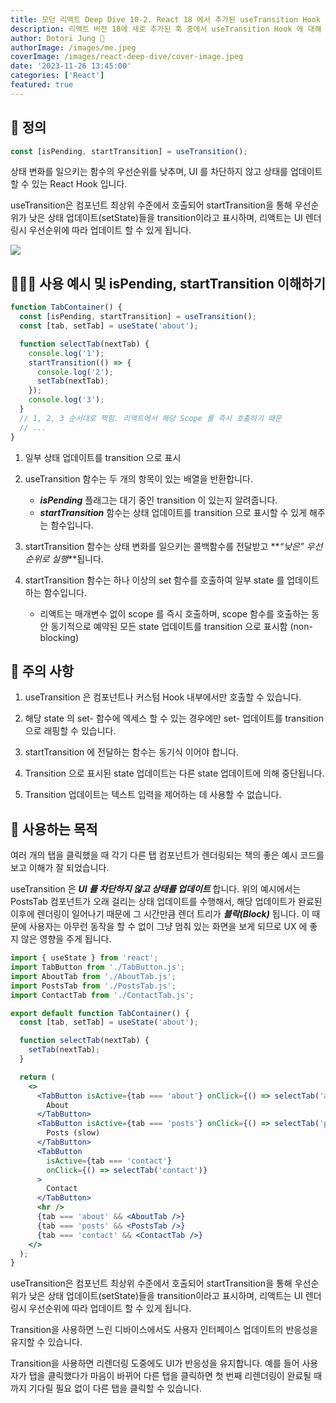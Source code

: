 ```yaml
---
title: 모던 리액트 Deep Dive 10-2. React 18 에서 추가된 useTransition Hook 에 대해 알아봅시다.😆😆😆
description: 리액트 버전 18에 새로 추가된 훅 중에서 useTransition Hook 에 대해 Deep Dive 해 봅니다.
author: Dotori Jung 🌰
authorImage: /images/me.jpeg
coverImage: /images/react-deep-dive/cover-image.jpeg
date: '2023-11-26 13:45:00'
categories: ['React']
featured: true
---
```


## 🌌 정의

```jsx
const [isPending, startTransition] = useTransition();
```

상태 변화를 일으키는 함수의 우선순위를 낮추며, UI 를 차단하지 않고 상태를 업데이트 할 수 있는 React Hook 입니다.

useTransition은 컴포넌트 최상위 수준에서 호출되어 startTransition을 통해 우선순위가 낮은 상태 업데이트(setState)들을 transition이라고 표시하며, 리액트는 UI 렌더링시 우선순위에 따라 업데이트 할 수 있게 됩니다.

![](/images/react-deep-dive/10-2/note-1.jpeg)

## 👩🏼‍🚒 사용 예시 및 isPending, startTransition 이해하기

```jsx
function TabContainer() {
  const [isPending, startTransition] = useTransition();
  const [tab, setTab] = useState('about');

  function selectTab(nextTab) {
    console.log('1');
    startTransition(() => {
      console.log('2');
      setTab(nextTab);
    });
    console.log('3');
  }
  // 1, 2, 3 순서대로 찍힘. 리액트에서 해당 Scope 를 즉시 호출하기 때문
  // ...
}
```

1. 일부 상태 업데이트를 transition 으로 표시
2. useTransition 함수는 두 개의 항목이 있는 배열을 반환합니다.

   - **_isPending_** 플래그는 대기 중인 transition 이 있는지 알려줍니다.
   - **_startTransition_** 함수는 상태 업데이트를 transition 으로 표시할 수 있게 해주는 함수입니다.

3. startTransition 함수는 상태 변화를 일으키는 콜백함수를 전달받고 **_“낮은” 우선 순위로 실행_**됩니다.
4. startTransition 함수는 하나 이상의 set 함수를 호출하여 일부 state 를 업데이트 하는 함수입니다.

   - 리액트는 매개변수 없이 scope 를 즉시 호출하며, scope 함수를 호출하는 동안 동기적으로 예약된 모든 state 업데이트를 transition 으로 표시함 (non-blocking)

## 🚨 주의 사항

1. useTransition 은 컴포넌트나 커스텀 Hook 내부에서만 호출할 수 있습니다.

2. 해당 state 의 set- 함수에 엑세스 할 수 있는 경우에만 set- 업데이트를 transition 으로 래핑할 수 있습니다.

3. startTransition 에 전달하는 함수는 동기식 이어야 합니다.

4. Transition 으로 표시된 state 업데이트는 다른 state 업데이트에 의해 중단됩니다.

5. Transition 업데이트는 텍스트 입력을 제어하는 데 사용할 수 없습니다.

## 🧤 사용하는 목적

여러 개의 탭을 클릭했을 때 각기 다른 탭 컴포넌트가 렌더링되는 책의 좋은 예시 코드를 보고 이해가 잘 되었습니다.

useTransition 은 **_UI 를 차단하지 않고 상태를 업데이트_** 합니다. 위의 예시에서는 PostsTab 컴포넌트가 오래 걸리는 상태 업데이트를 수행해서, 해당 업데이트가 완료된 이후에 렌더링이 일어나기 때문에 그 시간만큼 렌더 트리가 **_블락(Block)_** 됩니다. 이 때문에 사용자는 아무런 동작을 할 수 없이 그냥 멈춰 있는 화면을 보게 되므로 UX 에 좋지 않은 영향을 주게 됩니다.

```jsx
import { useState } from 'react';
import TabButton from './TabButton.js';
import AboutTab from './AboutTab.js';
import PostsTab from './PostsTab.js';
import ContactTab from './ContactTab.js';

export default function TabContainer() {
  const [tab, setTab] = useState('about');

  function selectTab(nextTab) {
    setTab(nextTab);
  }

  return (
    <>
      <TabButton isActive={tab === 'about'} onClick={() => selectTab('about')}>
        About
      </TabButton>
      <TabButton isActive={tab === 'posts'} onClick={() => selectTab('posts')}>
        Posts (slow)
      </TabButton>
      <TabButton
        isActive={tab === 'contact'}
        onClick={() => selectTab('contact')}
      >
        Contact
      </TabButton>
      <hr />
      {tab === 'about' && <AboutTab />}
      {tab === 'posts' && <PostsTab />}
      {tab === 'contact' && <ContactTab />}
    </>
  );
}
```

useTransition은 컴포넌트 최상위 수준에서 호출되어 startTransition을 통해 우선순위가 낮은 상태 업데이트(setState)들을 transition이라고 표시하며, 리액트는 UI 렌더링시 우선순위에 따라 업데이트 할 수 있게 됩니다.

Transition을 사용하면 느린 디바이스에서도 사용자 인터페이스 업데이트의 반응성을 유지할 수 있습니다.

Transition을 사용하면 리렌더링 도중에도 UI가 반응성을 유지합니다. 예를 들어 사용자가 탭을 클릭했다가 마음이 바뀌어 다른 탭을 클릭하면 첫 번째 리렌더링이 완료될 때까지 기다릴 필요 없이 다른 탭을 클릭할 수 있습니다.
